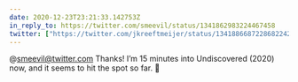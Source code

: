 ```yaml
---
date: 2020-12-23T23:21:33.142753Z
in_reply_to: https://twitter.com/smeevil/status/1341862983224467458
twitter: ["https://twitter.com/jkreeftmeijer/status/1341886687228682242"]
---
```

@smeevil@twitter.com Thanks! I’m 15 minutes into Undiscovered (2020) now, and it seems to hit the spot so far. 🙏
